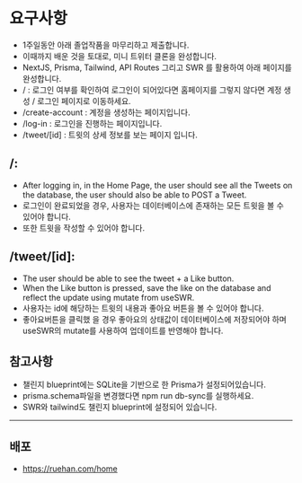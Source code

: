 # 요구사항

- 1주일동안 아래 졸업작품을 마무리하고 제출합니다.
- 이때까지 배운 것을 토대로, 미니 트위터 클론을 완성합니다.
- NextJS, Prisma, Tailwind, API Routes 그리고 SWR 를 활용하여 아래 페이지를 완성합니다.
- / : 로그인 여부를 확인하여 로그인이 되어있다면 홈페이지를 그렇지 않다면 계정 생성 / 로그인 페이지로 이동하세요.
- /create-account : 계정을 생성하는 페이지입니다.
- /log-in : 로그인을 진행하는 페이지입니다.
- /tweet/[id] : 트윗의 상세 정보를 보는 페이지 입니다.

## /:

- After logging in, in the Home Page, the user should see all the Tweets on the database, the user should also be able to POST a Tweet.
- 로그인이 완료되었을 경우, 사용자는 데이터베이스에 존재하는 모든 트윗을 볼 수 있어야 합니다.
- 또한 트윗을 작성할 수 있어야 합니다.

## /tweet/[id]:

- The user should be able to see the tweet + a Like button.
- When the Like button is pressed, save the like on the database and reflect the update using mutate from useSWR.
- 사용자는 id에 해당하는 트윗의 내용과 좋아요 버튼을 볼 수 있어야 합니다.
- 좋아요버튼을 클릭했 을 경우 좋아요의 상태값이 데이터베이스에 저장되어야 하며 useSWR의 mutate를 사용하여 업데이트를 반영해야 합니다.

## 참고사항

- 챌린지 blueprint에는 SQLite을 기반으로 한 Prisma가 설정되어있습니다.
- prisma.schema파일을 변경했다면 npm run db-sync를 실행하세요.
- SWR와 tailwind도 챌린지 blueprint에 설정되어 있습니다.

---

## 배포

- https://ruehan.com/home
